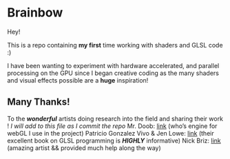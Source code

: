 # Brainbow
Hey!

This is a repo containing **my first** time working with shaders and GLSL code :)

I have been wanting to experiment with hardware accelerated, and parallel processing on the GPU since I began creative coding as the many shaders and visual effects possible are a **huge** inspiration!

## Many Thanks! ##
To the ***wonderful*** artists doing research into the field and sharing their work !
*I will add to this file as I commit the repo*
Mr. Doob: [link](https://threejs.org) (who’s engine for webGL I use in the project)
Patricio Gonzalez Vivo & Jen Lowe: [link](https://thebookofshaders.com) (their excellent book on GLSL programming is ***HIGHLY*** informative)
Nick Briz: [link](http://nickbriz.com) (amazing artist && provided much help along the way)
